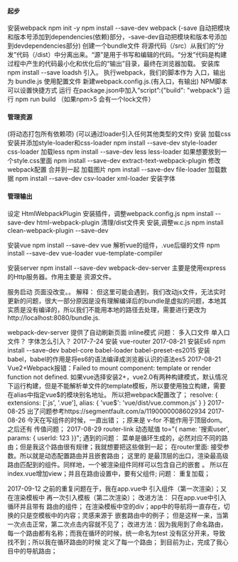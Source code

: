 #### 起步
安装webpack
    npm init -y
    npm install --save-dev webpack
    (-save 自动把模块和版本号添加到dependencies(依赖)部分，-save-dev自动把模块和版本号添加到devdependencies部分)
创建一个bundle文件
    将源代码（/src）从我们的“分发”代码（/dist）中分离出来。“源”是用于书写和编辑的代码。“分发”代码是构建过程中产生的代码最小化和优化后的“输出”目录，最终在浏览器加载。
    安装库 
        npm install --save loadsh
    引入。
    执行webpack，我们的脚本作为 入口，输出为 bundle.js
使用配置文件
    新建webpack.config.js.(有入口，有输出)
NPM脚本
    可以设置快捷方式 运行
     在package.json中加入“script”:{"build": "webpack"}
    运行 npm run build
（如果npm>5 会有一个lock文件）
#### 管理资源
(将动态打包所有依赖项)
(可以通过loader引入任何其他类型的文件)
安装
加载css
    安装并添加style-loader和css-loader
    npm install --save-dev style-loader css-loader
     加载less
     npm install --save-dev less less-loader
     如果想要放到一个style.css里面
        npm install --save-dev extract-text-webpack-plugin
        修改webpack配置
        合并到一起
加载图片
    npm install --save-dev file-loader
加载数据
    npm install --save-dev csv-loader xml-loader
 安装字体

#### 管理输出
设定 HtmlWebpackPlugin
安装插件，调整webpack.config.js
    npm install --save-dev html-webpack-plugin
清理/dist文件夹
安装,调整w.c.js
npm install clean-webpack-plugin --save-dev

安装vue
npm install --save-dev vue
 解析vue的组件，.vue后缀的文件
npm install --save-dev vue-loader vue-template-compiler

安装server
npm install --save-dev webpack-dev-server
主要是使用express的Http服务器。作用主要是 资源文件。

服务启动 页面没改变。。
解释： 但这里可能会遇到，我们改动js文件，无法实时更新的问题，很大一部分原因是没有理解编译后的bundle是虚拟的问题，本地其实质是没有编译的，所以我们不能用本地的路径去处理，需要进行更改为http://localhost:8080/bundle.js.

webpack-dev-server 提供了自动刷新页面 inline模式
问题： 
多入口文件 单入口文件？
字体怎么引入？
2017-7-24
安装 vue-router
2017-08-21
安装Es6
npm install --save-dev babel-core babel-loader babel-preset-es2015 安装babel，babel的作用是将es6的语法编译成浏览器认识的语法es5
2017-08-21
Vue2+Webpack报错：Failed to mount component: template or render function not defined.
如果vue选择安装2+，vue2.0有两种构建模式，默认情况下运行构建，但是不能解析单文件的template模板，所以要使用独立构建，需要在alias中指定vue$的模块别名地址。
所以把webpack配置改了；
 resolve: {
        extensions: ['.js', '.vue'],
        alias: {
          'vue$': 'vue/dist/vue.common.js'
        }
    }
2017-08-25
出了问题参考https://segmentfault.com/a/1190000008602934
2017-08-26
今天在写组件的时候，一直出错；；原来是 v-for 不能作用于顶层dom。之后还有 传值问题；
2017-08-29
router-link 动态赋值
to="{ name: '搜索user', params: { userId: 123 }}";
遇到的问题： 菜单是循环生成的，必然对应不同的路由；但是我这个路由很有规律；我就想要把这些做到一起；
在router里面: 接受参数。所以就是动态配置路由并且嵌套路由；
这里的 <router-view> 是最顶层的出口，渲染最高级路由匹配到的组件。同样地，一个被渲染组件同样可以包含自己的嵌套 <router-view>。
所以在index.vue增加view；并且在路由设置中，要有父组件;
问题： 重复加载；

2017-09-12
之前的重复问题在于，我在app.vue中 引入组件（第一次渲染）；又在渲染模板中 再一次引入模板（第二次渲染）；
改进方法： 只在app.vue中引入循环并且带有 路由的组件； 在渲染模板中空的div；app中的导航将一直存在，切换的只是空模板中的内容；灵感来源于 嵌套路由中的例子；
但是这样一来，当第一次点击正常，第二次点击内容就不见了；
改进方法：因为我用到了命名路由，每一个路由都有名称；而我在循环的时候，统一命名为test 没有区分开来，导致找不到；所以我在循环路由的时候 定义了每一个路由；
到目前为止，完成了我心目中的导航路由；
